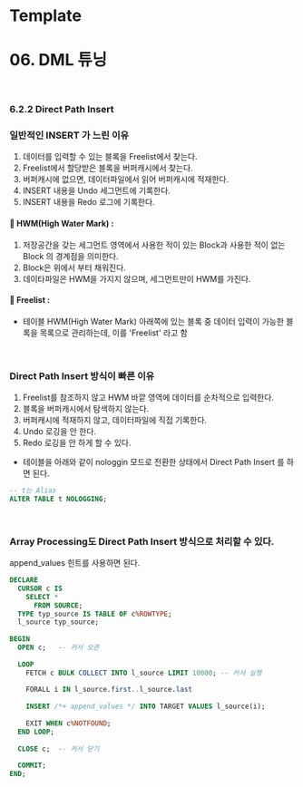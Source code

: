 # Template

# 06. DML 튜닝 
<br/>

### 6.2.2 Direct Path Insert  
### 일반적인 INSERT 가 느린 이유  
1. 데이터를 입력할 수 있는 블록을 Freelist에서 찾는다.  
2. Freelist에서 할당받은 블록을 버퍼캐시에서 찾는다.  
3. 버퍼캐시에 없으면, 데이터파일에서 읽어 버퍼캐시에 적재한다.  
4. INSERT 내용을 Undo 세그먼트에 기록한다.  
5. INSERT 내용을 Redo 로그에 기록한다.  
  
#### 🥝 HWM(High Water Mark) :  
1) 저장공간을 갖는 세그먼트 영역에서 사용한 적이 있는 Block과 사용한 적이 없는 Block 의 경계점을 의미한다.  
2) Block은 위에서 부터 채워진다.  
3) 데이타파일은 HWM을 가지지 않으며, 세그먼트만이 HWM를 가진다.  
  
#### 🍒 Freelist :  
- 테이블 HWM(High Water Mark) 아래쪽에 있는 블록 중 데이터 입력이 가능한 블록을 목록으로 관리하는데, 이를 'Freelist' 라고 함  
<br/>  
  
  
### Direct Path Insert 방식이 빠른 이유  
1. Freelist를 참조하지 않고 HWM 바깥 영역에 데이터를 순차적으로 입력한다.  
2. 블록을 버퍼캐시에서 탐색하지 않는다.  
3. 버퍼캐시에 적재하지 않고, 데이터파일에 직접 기록한다.  
4. Undo 로깅을 안 한다.  
5. Redo 로깅을 안 하게 할 수 있다.  
- 테이블을 아래와 같이 nologgin 모드로 전환한 상태에서 Direct Path Insert 를 하면 된다.  
```sql
-- t는 Alias
ALTER TABLE t NOLOGGING;
```  
<br/>  

### Array Processing도 Direct Path Insert 방식으로 처리할 수 있다.  
append_values 힌트를 사용하면 된다.  

```sql
DECLARE
  CURSOR c IS
    SELECT * 
	  FROM SOURCE;
  TYPE typ_source IS TABLE OF c%ROWTYPE;
  l_source typ_source;
  
BEGIN
  OPEN c;   -- 커서 오픈
  
  LOOP
    FETCH c BULK COLLECT INTO l_source LIMIT 10000; -- 커서 실행
    
    FORALL i IN l_source.first..l_source.last
    
    INSERT /*+ append_values */ INTO TARGET VALUES l_source(i);
    
    EXIT WHEN c%NOTFOUND;
  END LOOP;
  
  CLOSE c;  -- 커서 닫기
  
  COMMIT;
END;
```  
<br/>  
